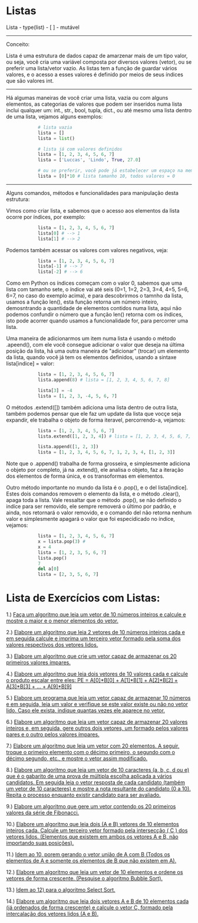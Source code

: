 # Listas

Lista - type(list) - [  ] - mutável
_________
Conceito:

Lista é uma estrutura de dados capaz de amarzenar mais de um tipo valor, ou seja,
você cria uma variável composta por diversos valores (vetor), ou se preferir uma
lista/vetor vazio. As listas tem a função de guardar vários valores, e o acesso
a esses valores é definido por meios de seus índices que são valores int.

_________________________________________________________________________________
Há algumas maneiras de você criar uma lista, vazia ou com alguns elementos, as
categorias de valores que podem ser inseridos numa lista inclui qualquer um:
int., str., bool, tupla, dict., ou até mesmo uma lista dentro de uma lista,
vejamos alguns exemplos:
~~~python
            # lista vazia
            lista = []
            lista = list()

            # lista já com valores definidos
            lista = [1, 2, 3, 4, 5, 6, 7]
            lista = ['Luccas', 'Lindo', True, 27.0]

            # ou se preferir, você pode já estabelecer um espaço na memória
            lista = [0]*10 # lista tamanho 10, todos valores = 0
~~~

__________________
Alguns comandos, métodos e funcionalidades para manipulação
desta estrutura:

Vimos como criar lista, e sabemos que o acesso aos elementos da lista ocorre por índices,
por exemplo:
~~~python
            lista = [1, 2, 3, 4, 5, 6, 7]
            lista[0] # --> 1
            lista[1] # --> 2
~~~
Podemos também acessar os valores com valores negativos, veja:
~~~python
            lista = [1, 2, 3, 4, 5, 6, 7]
            lista[-1] # --> 7
            lista[-2] # --> 6
~~~

Como em Python os índices começam com o valor 0, sabemos que uma lista com tamanho sete,
o índice vai até seis (0=1, 1=2, 2=3, 3=4, 4=5, 5=6, 6=7, no caso do exemplo acima),
e para descobrirmos o tamnho da lista, usamos a função len(), esta
função retorna um número inteiro, demosntrando a quantidade de elementos contidos numa
lista, aqui não podemos confundir o número que a função len() retorna com os índices,
isto pode acorrer quando usamos a funcionalidade for, para percorrer uma lista.

Uma maneira de adicionarmos um item numa lista é usando o método .apeend(), com ele você
consegue adicionar o valor que deseja na última posição da lista, há uma outra maneira de
"adicionar" (trocar) um elemento da lista, quando você já tem os elementos definidos, usando
a sintaxe lista[indice] = valor:
~~~python
            lista = [1, 2, 3, 4, 5, 6, 7]
            lista.append(8) # lista = [1, 2, 3, 4, 5, 6, 7, 8]

            lista[3] = -4
            lista = [1, 2, 3, -4, 5, 6, 7]
~~~
O métodos .extend([]) também adiciona uma lista dentro de outra lista, também podemos pensar que ele
faz um update da lista que vocçe seja expandir, ele trabalha o objeto de forma iteravel, percorrendo-a, vejamos:
~~~python
            lista = [1, 2, 3, 4, 5, 6, 7]
            lista.extend([1, 2, 3, 4]) # lista = [1, 2, 3, 4, 5, 6, 7, 1, 2, 3, 4]

            lista.append([1, 2, 3])
            lista = [1, 2, 3, 4, 5, 6, 7, 1, 2, 3, 4, [1, 2, 3]]
~~~
Note que o .append() trabalha de forma grosseira, e simplesmente adiciona o objeto por completo, já na .extend(),
ele analisa o objeto, faz a iteração dos elementos de forma única, e os transoformas em elementos.

Outro método importante no mundo da lista é o .pop(), e o del lista[indice]. Estes dois
comandos removem o elemento da lista, e o método .clear(), apaga toda a lista. Vale ressaltar que
o método .pop(), se não definido o indíce para ser removido, ele sempre removerá o último por
padrão, e ainda, nos retornará o valor removido, e o comando del não retorna nenhum valor e simplesmente
apagará o valor que foi especidicado no índice, vejamos:
~~~python
            lista = [1, 2, 3, 4, 5, 6, 7]
            x = lista.pop(3) #
            x = 4
            lista = [1, 2, 3, 5, 6, 7]
            lista.pop()
            7
            del a[0]
            lista = [2, 3, 5, 6, 7]
~~~


# Lista de Exercícios com Listas:

1.) [Faça um algoritmo que leia um vetor de 10 números inteiros e calcule e mostre o maior  e o menor elementos do vetor.](Ex_001.py)

2.) [Elabore um algoritmo que leia 2 vetores de 10 números inteiros cada e em seguida calcule e imprima um terceiro vetor formado pela soma dos valores respectivos dos vetores lidos.](Ex_002.py)

3.) [Elabore um algoritmo que crie um vetor capaz de armazenar os 20 primeiros valores ímpares.](Ex_003.py)

4.) [Elabore um algoritmo que leia dois vetores de 10 valores cada e calcule o produto escalar entre eles:
	PE =  A[0]*B[0] + A[1]*B[1] + A[2]*B[2] + A[3]*B[3] + ... + A[9]*B[9]](Ex_004.py)
  
5.) [Elabore um programa que leia um vetor capaz de armazenar 10 números e em seguida, leia um valor e verifique se este valor existe ou não no vetor lido. Caso ele exista, indique quantas vezes ele aparece no vetor.](Ex_005.py)

6.) [Elabore um algoritmo que leia um vetor capaz de armazenar 20 valores inteiros e, em seguida, gere outros dois vetores, um formado  pelos valores pares e o outro pelos valores ímpares.](Ex_006.py)

7.) [Elabore um algoritmo que leia um vetor com 20 elementos. A seguir, troque o primeiro elemento com o décimo primeiro, o segundo com o décimo segundo, etc., e mostre o vetor assim modificado.](Ex_007.py)

8.) [Elabore um algoritmo que leia um vetor de 10 caracteres (a, b, c, d ou e) que é o gabarito de uma prova de múltipla escolha aplicada a vários candidatos. Em seguida leia o vetor resposta de cada candidato (também um vetor de 10 caracteres) e mostre a nota resultante do candidato (0 a 10).  Repita o processo enquanto existir candidato para ser avaliado.](Ex_008.py)

9.) [Elabore um algoritmo que gere um vetor contendo os 20 primeiros valores da série de Fibonacci.](Ex_009.py)

10.) [Elabore um algoritmo que leia dois (A e B) vetores de 10 elementos inteiros cada. Calcule um terceiro vetor formado pela intersecção ( C ) dos vetores lidos. (Elementos que existem em ambos os vetores A e B, não importando suas posições).](Ex_010.py)

11.) [Idem ao 10, porem gerando o vetor união de A com B (Todos os elementos de A e somente os elementos de B que não existem em A).](Ex_011.py)

12.) [Elabore um algoritmo que leia um vetor de 10 elementos e ordene os vetores de forma crescente. (Pesquise o algoritmo Bubble Sort).](Ex_012.py)

13.) [Idem ao 12) para o algoritmo  Select Sort.](Ex_013.py)

14.) [Elabore um algoritmo que leia dois vetores A e B de 10 elementos cada (já ordenados de forma crescente) e calcule o vetor C, formado pela intercalação dos vetores lidos (A e B).](Ex_014.py)
